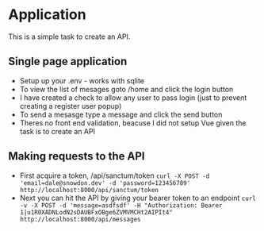 # Application

This is a simple task to create an API.

## Single page application

- Setup up your .env - works with sqlite
- To view the list of mesages goto /home and click the login button
- I have created a check to allow any user to pass login (just to prevent creating a register user popup)
- To send a mesasge type a message and click the send button
- Theres no front end validation, beacuse I did not setup Vue given the task is to create an API

## Making requests to the API

- First acquire a token, /api/sanctum/token `curl -X POST -d 'email=dale@snowdon.dev' -d 'password=123456789' http://localhost:8000/api/sanctum/token`
- Next you can hit the API by giving your bearer token to an endpoint `curl -v -X POST -d 'message=asdfsdf' -H "Authorization: Bearer 1|u1R0XADNLodN2sDAUBFxOBge6ZVMVMCHt2AIPIt4" http://localhost:8000/api/messages`





























































